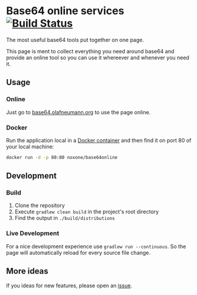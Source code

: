 # Base64 online services  [![Build Status](https://github.com/noxone/base64online/actions/workflows/test.yml/badge.svg)](https://github.com/noxone/base64online/actions)

The most useful base64 tools put together on one page.

This page is ment to collect everything you need around base64 and provide an online tool so you can use it whereever and whenever you need it.

## Usage

### Online

Just go to [base64.olafneumann.org](https://base64.olafneumann.org) to use the page online.

### Docker

Run the application local in a [Docker container](https://hub.docker.com/r/noxone/base64online) and then find it on port 80 of your local machine:

````bash
docker run -d -p 80:80 noxone/base64online
````

## Development

### Build

1. Clone the repository
2. Execute ``gradlew clean build`` in the project's root directory
3. Find the output in ``./build/distributions``

### Live Development

For a nice development experience use ``gradlew run --continuous``. So the page will automatically reload for every source file change.

## More ideas

If you ideas for new features, please open an [issue](https://github.com/noxone/base64online/issues).
